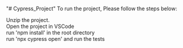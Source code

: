 "# Cypress_Project" 
To run the project, Please follow the steps below:  

 Unzip the project.  
 Open the project in VSCode  
 run 'npm install' in the root directory  
 run 'npx cypress open' and run the tests  

